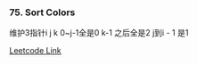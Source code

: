 ### 75. Sort Colors

维护3指针i j k 0~j-1全是0 k-1 之后全是2 j到i - 1 是1


[Leetcode Link](https://leetcode.com/problems/sort-colors/)